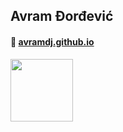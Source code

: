## Avram Đorđević
<!-- ##### 💻 👨‍🍳 cooking in vscode -->
#### 👋 [avramdj.github.io](https://avramdj.github.io)
[<img align="center" src="https://1000logos.net/wp-content/uploads/2017/03/Linkedin-Logo-500x313.png" width=100px />](https://www.linkedin.com/in/avram-djordjevic)
